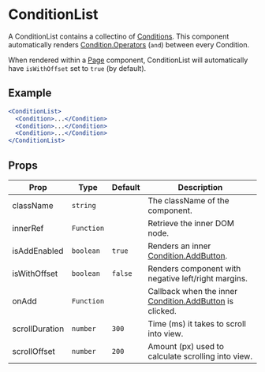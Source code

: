 # ConditionList

A ConditionList contains a collectino of [Conditions](../Condition). This component automatically renders [Condition.Operators](../Condition) (`and`) between every Condition.

When rendered within a [Page](../Page) component, ConditionList will automatically have `isWithOffset` set to `true` (by default).

## Example

```jsx
<ConditionList>
  <Condition>...</Condition>
  <Condition>...</Condition>
  <Condition>...</Condition>
</ConditionList>
```

## Props

| Prop           | Type       | Default | Description                                                             |
| -------------- | ---------- | ------- | ----------------------------------------------------------------------- |
| className      | `string`   |         | The className of the component.                                         |
| innerRef       | `Function` |         | Retrieve the inner DOM node.                                            |
| isAddEnabled   | `boolean`  | `true`  | Renders an inner [Condition.AddButton](../Condition).                   |
| isWithOffset   | `boolean`  | `false` | Renders component with negative left/right margins.                     |
| onAdd          | `Function` |         | Callback when the inner [Condition.AddButton](../Condition) is clicked. |
| scrollDuration | `number`   | `300`   | Time (ms) it takes to scroll into view.                                 |
| scrollOffset   | `number`   | `200`   | Amount (px) used to calculate scrolling into view.                      |
